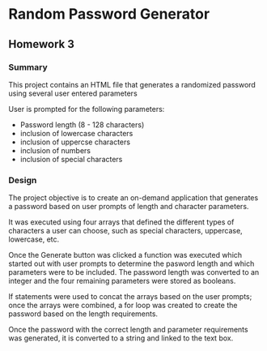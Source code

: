 # Random Password Generator
## Homework 3

### Summary
This project contains an HTML file that generates a randomized password using several user entered parameters

User is prompted for the following parameters:
- Password length (8 - 128 characters)
- inclusion of lowercase characters
- inclusion of uppercse characters
- inclusion of numbers
- inclusion of special characters


### Design
The project objective is to create an on-demand application that generates a password based on user prompts of length and character parameters. 

It was executed using four arrays that defined the different types of characters a user can choose, 
such as special characters, uppercase, lowercase, etc. 

Once the Generate button was clicked a function was executed which started out with user prompts to determine the pasword length and which parameters were to be included. The password length was converted to an integer and the four remaining parameters were stored as booleans. 

If statements were used to concat the arrays based on the user prompts; once the arrays were combined, a for loop was created to create the password based on the length requirements. 

Once the password with the correct length and parameter requirements was generated, it is converted to a string
and linked to the text box.

